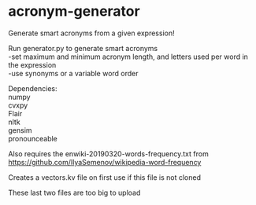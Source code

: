 # acronym-generator
Generate smart acronyms from a given expression!  

Run generator.py to generate smart acronyms   
-set maximum and minimum acronym length, and letters used per word in the expression  
-use synonyms or a variable word order  

Dependencies:   
  numpy  
  cvxpy  
  Flair  
  nltk  
  gensim  
  pronounceable   
  
  Also requires the enwiki-20190320-words-frequency.txt from https://github.com/IlyaSemenov/wikipedia-word-frequency  
 
Creates a vectors.kv file on first use if this file is not cloned   
  
  These last two files are too big to upload
